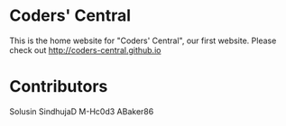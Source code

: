 Coders' Central
================
This is the home website for "Coders' Central", our first website.
Please check out http://coders-central.github.io


Contributors
============
Solusin
SindhujaD
M-Hc0d3
ABaker86